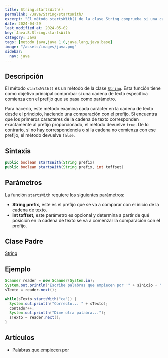 ```yaml
---
title: String.startsWith()
permalink: /Java/String/startsWith/
excerpt: "El método startsWith() de la clase String comprueba si una cadena empieza por un prefijo específico."
date: 2024-04-29
last_modified_at: 2024-05-02
key: Java.S.String.startsWith
category: Java
tags: [metodo java,java 1.0,java.lang,java.base]
image: "/assets/images/java.png"
sidebar:
  nav: java
---
```


## Descripción


El método `startsWith()` es un método de la clase [`String`](https://www.w3api.com/Java/String/). Esta función tiene como objetivo principal comprobar si una cadena de texto específica comienza con el prefijo que se pasa como parámetro.


Para hacerlo, este método examina cada carácter en la cadena de texto desde el principio, haciendo una comparación con el prefijo. Si encuentra que los primeros caracteres de la cadena de texto corresponden exactamente al prefijo proporcionado, el método devuelve `true`. De lo contrario, si no hay correspondencia o si la cadena no comienza con ese prefijo, el método devuelve `false`.


## Sintaxis


```java
public boolean startsWith(String prefix)
public boolean startsWith(String prefix, int toffset)
```


## Parámetros


La función `startsWith` requiere los siguientes parámetros:

- **String prefix,** este es el prefijo que se va a comparar con el inicio de la cadena de texto.
- **int toffset,** este parámetro es opcional y determina a partir de qué posición en la cadena de texto se va a comenzar la comparación con el prefijo.

## Clase Padre


[String](https://www.w3api.com/Java/String/)


## Ejemplo


```java
Scanner reader = new Scanner(System.in);
System.out.println("Escribe palabras que empiecen por '" + sInicio + "'");
sTexto = reader.next();

while(sTexto.startsWith("ca")) {
  System.out.println("Correcto... " + sTexto);
  contador++;
  System.out.println("Dime otra palabra...");
  sTexto = reader.next();
}
```


## Artículos

- [Palabras que empiecen por](http://lineadecodigo.com/java/palabras-que-empiecen-por/)
